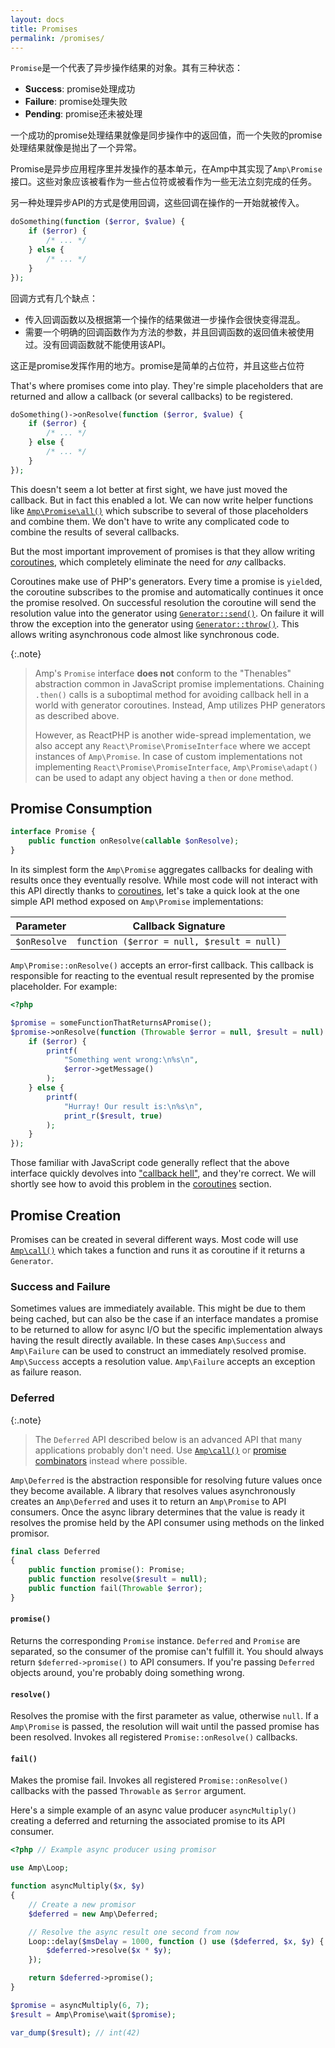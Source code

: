 ```yaml
---
layout: docs
title: Promises
permalink: /promises/
---
```

`Promise`是一个代表了异步操作结果的对象。其有三种状态：

 - **Success**: promise处理成功
 - **Failure**: promise处理失败
 - **Pending**: promise还未被处理

一个成功的promise处理结果就像是同步操作中的返回值，而一个失败的promise处理结果就像是抛出了一个异常。

Promise是异步应用程序里并发操作的基本单元，在Amp中其实现了`Amp\Promise`接口。这些对象应该被看作为一些占位符或被看作为一些无法立刻完成的任务。

另一种处理异步API的方式是使用回调，这些回调在操作的一开始就被传入。

```php
doSomething(function ($error, $value) {
    if ($error) {
        /* ... */
    } else {
        /* ... */
    }
});
```

回调方式有几个缺点：

- 传入回调函数以及根据第一个操作的结果做进一步操作会很快变得混乱。
- 需要一个明确的回调函数作为方法的参数，并且回调函数的返回值未被使用过。没有回调函数就不能使用该API。

这正是promise发挥作用的地方。promise是简单的占位符，并且这些占位符

That's where promises come into play.
They're simple placeholders that are returned and allow a callback (or several callbacks) to be registered.

```php
doSomething()->onResolve(function ($error, $value) {
    if ($error) {
        /* ... */
    } else {
        /* ... */
    }
});
```

This doesn't seem a lot better at first sight, we have just moved the callback.
But in fact this enabled a lot.
We can now write helper functions like [`Amp\Promise\all()`](https://amphp.org/amp/promises/combinators#all) which subscribe to several of those placeholders and combine them. We don't have to write any complicated code to combine the results of several callbacks.

But the most important improvement of promises is that they allow writing [coroutines](https://amphp.org/amp/coroutines/), which completely eliminate the need for _any_ callbacks.

Coroutines make use of PHP's generators.
Every time a promise is `yield`ed, the coroutine subscribes to the promise and automatically continues it once the promise resolved.
On successful resolution the coroutine will send the resolution value into the generator using [`Generator::send()`](https://secure.php.net/generator.send).
On failure it will throw the exception into the generator using [`Generator::throw()`](https://secure.php.net/generator.throw).
This allows writing asynchronous code almost like synchronous code.

{:.note}
> Amp's `Promise` interface **does not** conform to the "Thenables" abstraction common in JavaScript promise implementations. Chaining `.then()` calls is a suboptimal method for avoiding callback hell in a world with generator coroutines. Instead, Amp utilizes PHP generators as described above.
>
> However, as ReactPHP is another wide-spread implementation, we also accept any `React\Promise\PromiseInterface` where we accept instances of `Amp\Promise`. In case of custom implementations not implementing `React\Promise\PromiseInterface`, `Amp\Promise\adapt()` can be used to adapt any object having a `then` or `done` method.

## Promise Consumption

```php
interface Promise {
    public function onResolve(callable $onResolve);
}
```

In its simplest form the `Amp\Promise` aggregates callbacks for dealing with results once they eventually resolve. While most code will not interact with this API directly thanks to [coroutines](../coroutines/), let's take a quick look at the one simple API method exposed on `Amp\Promise` implementations:

| Parameter    | Callback Signature                         |
| ------------ | ------------------------------------------ |
| `$onResolve` | `function ($error = null, $result = null)` |

`Amp\Promise::onResolve()` accepts an error-first callback. This callback is responsible for reacting to the eventual result represented by the promise placeholder. For example:

```php
<?php

$promise = someFunctionThatReturnsAPromise();
$promise->onResolve(function (Throwable $error = null, $result = null) {
    if ($error) {
        printf(
            "Something went wrong:\n%s\n",
            $error->getMessage()
        );
    } else {
        printf(
            "Hurray! Our result is:\n%s\n",
            print_r($result, true)
        );
    }
});
```

Those familiar with JavaScript code generally reflect that the above interface quickly devolves into ["callback hell"](http://callbackhell.com/), and they're correct. We will shortly see how to avoid this problem in the [coroutines](../coroutines/README.md) section.

## Promise Creation

Promises can be created in several different ways. Most code will use [`Amp\call()`](https://amphp.org/amp/coroutines/helpers#call) which takes a function and runs it as coroutine if it returns a `Generator`.

### Success and Failure

Sometimes values are immediately available. This might be due to them being cached, but can also be the case if an interface mandates a promise to be returned to allow for async I/O but the specific implementation always having the result directly available. In these cases `Amp\Success` and `Amp\Failure` can be used to construct an immediately resolved promise. `Amp\Success` accepts a resolution value. `Amp\Failure` accepts an exception as failure reason.

### Deferred

{:.note}
> The `Deferred` API described below is an advanced API that many applications probably don't need. Use [`Amp\call()`](https://amphp.org/amp/coroutines/helpers#call) or [promise combinators](https://amphp.org/amp/promises/combinators) instead where possible.

`Amp\Deferred` is the abstraction responsible for resolving future values once they become available. A library that resolves values asynchronously creates an `Amp\Deferred` and uses it to return an `Amp\Promise` to API consumers. Once the async library determines that the value is ready it resolves the promise held by the API consumer using methods on the linked promisor.

```php
final class Deferred
{
    public function promise(): Promise;
    public function resolve($result = null);
    public function fail(Throwable $error);
}
```

#### `promise()`

Returns the corresponding `Promise` instance. `Deferred` and `Promise` are separated, so the consumer of the promise can't fulfill it. You should always return `$deferred->promise()` to API consumers. If you're passing `Deferred` objects around, you're probably doing something wrong.

#### `resolve()`

Resolves the promise with the first parameter as value, otherwise `null`. If a `Amp\Promise` is passed, the resolution will wait until the passed promise has been resolved. Invokes all registered `Promise::onResolve()` callbacks.

#### `fail()`

Makes the promise fail. Invokes all registered `Promise::onResolve()` callbacks with the passed `Throwable` as `$error` argument.

Here's a simple example of an async value producer `asyncMultiply()` creating a deferred and returning the associated promise to its API consumer.

```php
<?php // Example async producer using promisor

use Amp\Loop;

function asyncMultiply($x, $y)
{
    // Create a new promisor
    $deferred = new Amp\Deferred;

    // Resolve the async result one second from now
    Loop::delay($msDelay = 1000, function () use ($deferred, $x, $y) {
        $deferred->resolve($x * $y);
    });

    return $deferred->promise();
}

$promise = asyncMultiply(6, 7);
$result = Amp\Promise\wait($promise);

var_dump($result); // int(42)
```